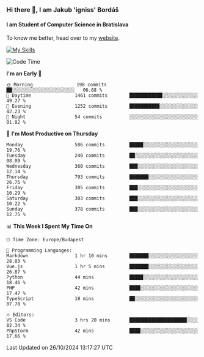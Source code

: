 ### Hi there 👋, I am Jakub 'igniss' Bordáš

#### I am Student of Computer Science in Bratislava
To know me better, head over to my [website](https://bordas.sk).

[![My Skills](https://skillicons.dev/icons?i=js,html,css,figma,svelte,java,kotlin,python,postgresql,typescript,nest,nodejs)](https://bordas.sk)


<!--START_SECTION:waka-->
![Code Time](http://img.shields.io/badge/Code%20Time-1%2C551%20hrs%2022%20mins-blue)

**I'm an Early 🐤** 

```text
🌞 Morning                198 commits         ██░░░░░░░░░░░░░░░░░░░░░░░   06.68 % 
🌆 Daytime                1461 commits        ████████████░░░░░░░░░░░░░   49.27 % 
🌃 Evening                1252 commits        ███████████░░░░░░░░░░░░░░   42.23 % 
🌙 Night                  54 commits          ░░░░░░░░░░░░░░░░░░░░░░░░░   01.82 % 
```
📅 **I'm Most Productive on Thursday** 

```text
Monday                   586 commits         █████░░░░░░░░░░░░░░░░░░░░   19.76 % 
Tuesday                  240 commits         ██░░░░░░░░░░░░░░░░░░░░░░░   08.09 % 
Wednesday                360 commits         ███░░░░░░░░░░░░░░░░░░░░░░   12.14 % 
Thursday                 793 commits         ███████░░░░░░░░░░░░░░░░░░   26.75 % 
Friday                   305 commits         ███░░░░░░░░░░░░░░░░░░░░░░   10.29 % 
Saturday                 303 commits         ███░░░░░░░░░░░░░░░░░░░░░░   10.22 % 
Sunday                   378 commits         ███░░░░░░░░░░░░░░░░░░░░░░   12.75 % 
```


📊 **This Week I Spent My Time On** 

```text
🕑︎ Time Zone: Europe/Budapest

💬 Programming Languages: 
Markdown                 1 hr 10 mins        ███████░░░░░░░░░░░░░░░░░░   28.83 % 
Vue.js                   1 hr 5 mins         ███████░░░░░░░░░░░░░░░░░░   26.87 % 
Python                   44 mins             █████░░░░░░░░░░░░░░░░░░░░   18.46 % 
PHP                      42 mins             ████░░░░░░░░░░░░░░░░░░░░░   17.47 % 
TypeScript               18 mins             ██░░░░░░░░░░░░░░░░░░░░░░░   07.70 % 

🔥 Editors: 
VS Code                  3 hrs 20 mins       █████████████████████░░░░   82.34 % 
PhpStorm                 42 mins             ████░░░░░░░░░░░░░░░░░░░░░   17.66 % 
```


 Last Updated on 26/10/2024 13:17:27 UTC
<!--END_SECTION:waka-->

